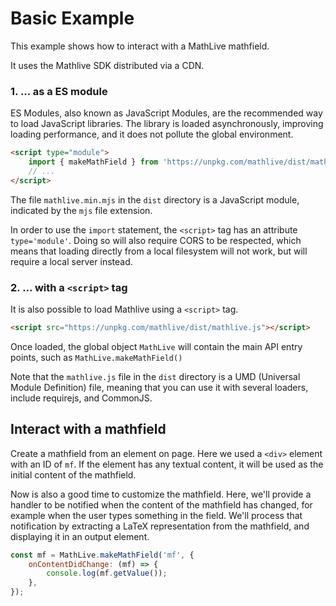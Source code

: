 # Basic Example

This example shows how to interact with a MathLive mathfield.

It uses the Mathlive SDK distributed via a CDN.

### 1. ... as a ES module

ES Modules, also known as JavaScript Modules, are the recommended way to load
JavaScript libraries. The library is loaded asynchronously, improving loading
performance, and it does not pollute the global environment.

```html
<script type="module">
    import { makeMathField } from 'https://unpkg.com/mathlive/dist/mathlive.mjs';
    // ...
</script>
```

The file `mathlive.min.mjs` in the `dist` directory is a JavaScript
module, indicated by the `mjs` file extension.

In order to use the `import` statement, the `<script>` tag has an attribute
`type='module'`. Doing so will also require CORS to be
respected, which means that loading directly from a local filesystem
will not work, but will require a local server instead.

### 2. ... with a `<script>` tag

It is also possible to load Mathlive using a `<script>` tag.

```html
<script src="https://unpkg.com/mathlive/dist/mathlive.js"></script>
```

Once loaded, the global object `MathLive` will contain the main API entry points,
such as `MathLive.makeMathField()`

Note that the `mathlive.js` file in the `dist` directory is a UMD
(Universal Module Definition) file, meaning that you can use it with
several loaders, include requirejs, and CommonJS.

## Interact with a mathfield

Create a mathfield from an element on page. Here we used a `<div>` element
with an ID of `mf`. If the element has any textual content, it will be used
as the initial content of the mathfield.

Now is also a good time to customize the mathfield. Here, we'll provide a
handler to be notified when the content of the mathfield has changed, for
example when the user types something in the field. We'll process that
notification by extracting a LaTeX representation from the
mathfield, and displaying it in an output element.

```javascript
const mf = MathLive.makeMathField('mf', {
    onContentDidChange: (mf) => {
        console.log(mf.getValue());
    },
});
```
